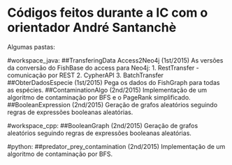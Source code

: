 # Códigos feitos durante a IC com o orientador André Santanchè

Algumas pastas:

#workspace_java:
##TransferingData Access2Neo4j (1st/2015)
    As versões da conversão do FishBase do access para Neo4j:
    1. RestTransfer - comunicação por REST
    2. CypherAPI
    3. BatchTransfer
##ObterDadosEspecie (1st/2015)
    Pega os dados do FishGraph para todas as espécies.
##ContaminationAlgo (2nd/2015)
    Implementação de um algoritmo de contaminação por BFS e o PageRank simplificado.
##BooleanExpression (2nd/2015)
    Geração de grafos aleatórios seguindo regras de expressões booleanas aleatórias.
    
#workspace_cpp:
##BooleanGraph (2nd/2015)
    Geração de grafos aleatórios seguindo regras de expressões booleanas aleatórias.

#python:
##predator_prey_contamination (2nd/2015)
	    Implementação de um algoritmo de contaminação por BFS.
